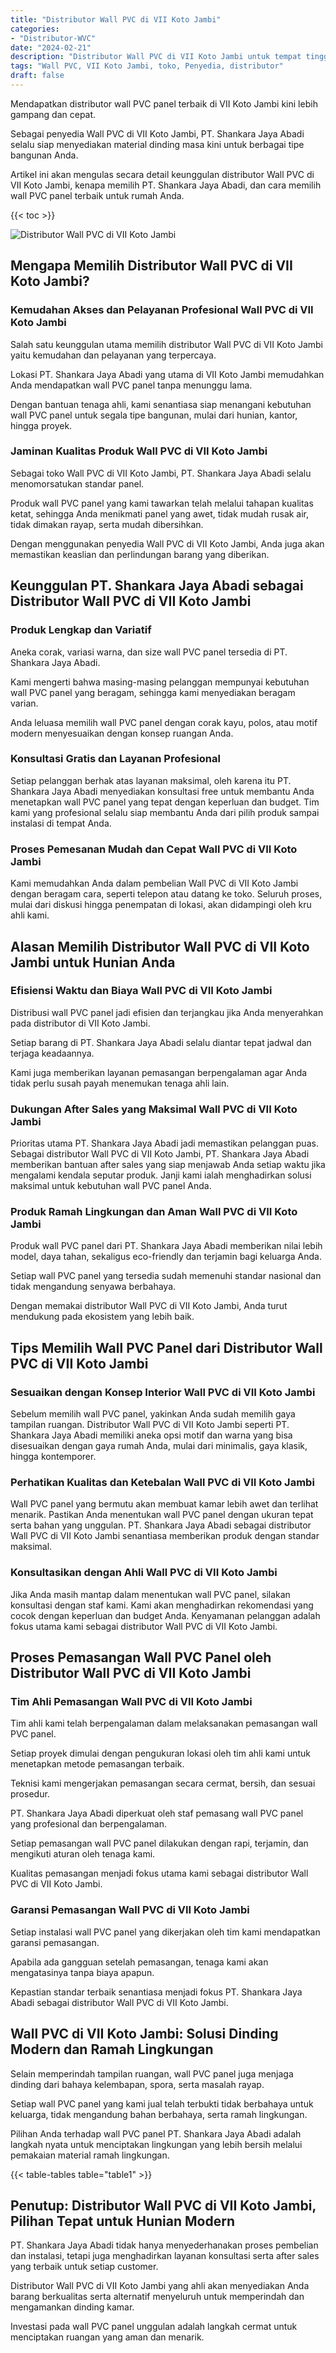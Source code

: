 ```yaml
---
title: "Distributor Wall PVC di VII Koto Jambi"
categories: 
- "Distributor-WVC"
date: "2024-02-21"
description: "Distributor Wall PVC di VII Koto Jambi untuk tempat tinggal, kantor, dan gerai. Panel terbaik, pilihan motif, pilihan warna modern, dengan layanan penempatan dikerjakan oleh tim berpengalaman dan garansi resmi!|Servis penjualan Wall PVC di VII Koto Jambi untuk kebutuhan hunian, office, atau ritel, beserta material terbaik dan instalasi oleh teknisi ahli serta jaminan resmi.|Solusi Wall PVC di VII Koto Jambi yang terpercaya bagi rumah, perkantoran, dan gerai, dengan material terbaik dan penempatan dikerjakan oleh tenaga ahli ahli dan jaminan resmi.|Penyediaan Wall PVC di VII Koto Jambi untuk tempat tinggal, perkantoran, serta toko, beserta produk terbaik dan penempatan dikerjakan oleh teknisi profesional, dilengkapi dengan garansi resmi.}"
tags: "Wall PVC, VII Koto Jambi, toko, Penyedia, distributor"
draft: false
---
```


Mendapatkan distributor wall PVC panel terbaik di VII Koto Jambi kini lebih gampang dan cepat.

Sebagai penyedia Wall PVC di VII Koto Jambi, PT. Shankara Jaya Abadi selalu siap menyediakan material dinding masa kini untuk berbagai tipe bangunan Anda.

Artikel ini akan mengulas secara detail keunggulan distributor Wall PVC di VII Koto Jambi, kenapa memilih PT. Shankara Jaya Abadi, dan cara memilih wall PVC panel terbaik untuk rumah Anda.

{{< toc >}}

![Distributor Wall PVC di VII Koto Jambi](/images/Distributor-WVC/Distributor-Wall-PVC-di-VII-Koto-Jambi.png)


## Mengapa Memilih Distributor Wall PVC di VII Koto Jambi?

### Kemudahan Akses dan Pelayanan Profesional Wall PVC di VII Koto Jambi

Salah satu keunggulan utama memilih distributor Wall PVC di VII Koto Jambi yaitu kemudahan dan pelayanan yang terpercaya.

Lokasi PT. Shankara Jaya Abadi yang utama di VII Koto Jambi memudahkan Anda mendapatkan wall PVC panel tanpa menunggu lama.

Dengan bantuan tenaga ahli, kami senantiasa siap menangani kebutuhan wall PVC panel untuk segala tipe bangunan, mulai dari hunian, kantor, hingga proyek.

### Jaminan Kualitas Produk Wall PVC di VII Koto Jambi

Sebagai toko Wall PVC di VII Koto Jambi, PT. Shankara Jaya Abadi selalu menomorsatukan standar panel.

Produk wall PVC panel yang kami tawarkan telah melalui tahapan kualitas ketat, sehingga Anda menikmati panel yang awet, tidak mudah rusak air, tidak dimakan rayap, serta mudah dibersihkan.

Dengan menggunakan penyedia Wall PVC di VII Koto Jambi, Anda juga akan memastikan keaslian dan perlindungan barang yang diberikan.

## Keunggulan PT. Shankara Jaya Abadi sebagai Distributor Wall PVC di VII Koto Jambi

### Produk Lengkap dan Variatif

Aneka corak, variasi warna, dan size wall PVC panel tersedia di PT. Shankara Jaya Abadi.

Kami mengerti bahwa masing-masing pelanggan mempunyai kebutuhan wall PVC panel yang beragam, sehingga kami menyediakan beragam varian.

Anda leluasa memilih wall PVC panel dengan corak kayu, polos, atau motif modern menyesuaikan dengan konsep ruangan Anda.

### Konsultasi Gratis dan Layanan Profesional

Setiap pelanggan berhak atas layanan maksimal, oleh karena itu PT. Shankara Jaya Abadi menyediakan konsultasi free untuk membantu Anda menetapkan wall PVC panel yang tepat dengan keperluan dan budget. Tim kami yang profesional selalu siap membantu Anda dari pilih produk sampai instalasi di tempat Anda.

### Proses Pemesanan Mudah dan Cepat Wall PVC di VII Koto Jambi

Kami memudahkan Anda dalam pembelian Wall PVC di VII Koto Jambi dengan beragam cara, seperti telepon atau datang ke toko. Seluruh proses, mulai dari diskusi hingga penempatan di lokasi, akan didampingi oleh kru ahli kami.

## Alasan Memilih Distributor Wall PVC di VII Koto Jambi untuk Hunian Anda

### Efisiensi Waktu dan Biaya Wall PVC di VII Koto Jambi

Distribusi wall PVC panel jadi efisien dan terjangkau jika Anda menyerahkan pada distributor di VII Koto Jambi.

Setiap barang di PT. Shankara Jaya Abadi selalu diantar tepat jadwal dan terjaga keadaannya.

Kami juga memberikan layanan pemasangan berpengalaman agar Anda tidak perlu susah payah menemukan tenaga ahli lain.

### Dukungan After Sales yang Maksimal Wall PVC di VII Koto Jambi

Prioritas utama PT. Shankara Jaya Abadi jadi memastikan pelanggan puas. Sebagai distributor Wall PVC di VII Koto Jambi, PT. Shankara Jaya Abadi memberikan bantuan after sales yang siap menjawab Anda setiap waktu jika mengalami kendala seputar produk. Janji kami ialah menghadirkan solusi maksimal untuk kebutuhan wall PVC panel Anda.

### Produk Ramah Lingkungan dan Aman Wall PVC di VII Koto Jambi

Produk wall PVC panel dari PT. Shankara Jaya Abadi memberikan nilai lebih model, daya tahan, sekaligus eco-friendly dan terjamin bagi keluarga Anda.

Setiap wall PVC panel yang tersedia sudah memenuhi standar nasional dan tidak mengandung senyawa berbahaya.

Dengan memakai distributor Wall PVC di VII Koto Jambi, Anda turut mendukung pada ekosistem yang lebih baik.

## Tips Memilih Wall PVC Panel dari Distributor Wall PVC di VII Koto Jambi

### Sesuaikan dengan Konsep Interior Wall PVC di VII Koto Jambi

Sebelum memilih wall PVC panel, yakinkan Anda sudah memilih gaya tampilan ruangan. Distributor Wall PVC di VII Koto Jambi seperti PT. Shankara Jaya Abadi memiliki aneka opsi motif dan warna yang bisa disesuaikan dengan gaya rumah Anda, mulai dari minimalis, gaya klasik, hingga kontemporer.

### Perhatikan Kualitas dan Ketebalan Wall PVC di VII Koto Jambi

Wall PVC panel yang bermutu akan membuat kamar lebih awet dan terlihat menarik. Pastikan Anda menentukan wall PVC panel dengan ukuran tepat serta bahan yang unggulan. PT. Shankara Jaya Abadi sebagai distributor Wall PVC di VII Koto Jambi senantiasa memberikan produk dengan standar maksimal.

### Konsultasikan dengan Ahli Wall PVC di VII Koto Jambi

Jika Anda masih mantap dalam menentukan wall PVC panel, silakan konsultasi dengan staf kami. Kami akan menghadirkan rekomendasi yang cocok dengan keperluan dan budget Anda. Kenyamanan pelanggan adalah fokus utama kami sebagai distributor Wall PVC di VII Koto Jambi.

## Proses Pemasangan Wall PVC Panel oleh Distributor Wall PVC di VII Koto Jambi

### Tim Ahli Pemasangan Wall PVC di VII Koto Jambi

Tim ahli kami telah berpengalaman dalam melaksanakan pemasangan wall PVC panel.

Setiap proyek dimulai dengan pengukuran lokasi oleh tim ahli kami untuk menetapkan metode pemasangan terbaik.

Teknisi kami mengerjakan pemasangan secara cermat, bersih, dan sesuai prosedur.

PT. Shankara Jaya Abadi diperkuat oleh staf pemasang wall PVC panel yang profesional dan berpengalaman.

Setiap pemasangan wall PVC panel dilakukan dengan rapi, terjamin, dan mengikuti aturan oleh tenaga kami.

Kualitas pemasangan menjadi fokus utama kami sebagai distributor Wall PVC di VII Koto Jambi.

### Garansi Pemasangan Wall PVC di VII Koto Jambi

Setiap instalasi wall PVC panel yang dikerjakan oleh tim kami mendapatkan garansi pemasangan.

Apabila ada gangguan setelah pemasangan, tenaga kami akan mengatasinya tanpa biaya apapun.

Kepastian standar terbaik senantiasa menjadi fokus PT. Shankara Jaya Abadi sebagai distributor Wall PVC di VII Koto Jambi.

## Wall PVC di VII Koto Jambi: Solusi Dinding Modern dan Ramah Lingkungan

Selain memperindah tampilan ruangan, wall PVC panel juga menjaga dinding dari bahaya kelembapan, spora, serta masalah rayap.

Setiap wall PVC panel yang kami jual telah terbukti tidak berbahaya untuk keluarga, tidak mengandung bahan berbahaya, serta ramah lingkungan.

Pilihan Anda terhadap wall PVC panel PT. Shankara Jaya Abadi adalah langkah nyata untuk menciptakan lingkungan yang lebih bersih melalui pemakaian material ramah lingkungan.

{{< table-tables table="table1" >}}

## Penutup: Distributor Wall PVC di VII Koto Jambi, Pilihan Tepat untuk Hunian Modern

PT. Shankara Jaya Abadi tidak hanya menyederhanakan proses pembelian dan instalasi, tetapi juga menghadirkan layanan konsultasi serta after sales yang terbaik untuk setiap customer.

Distributor Wall PVC di VII Koto Jambi yang ahli akan menyediakan Anda barang berkualitas serta alternatif menyeluruh untuk memperindah dan mengamankan dinding kamar.

Investasi pada wall PVC panel unggulan adalah langkah cermat untuk menciptakan ruangan yang aman dan menarik.